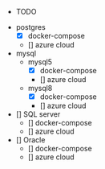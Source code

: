 + TODO

- postgres
  - [x] docker-compose
  - [] azure cloud
- mysql
  - mysql5
    - [x] docker-compose
    - [] azure cloud
  - mysql8
    - [x] docker-compose
    - [] azure cloud
- [] SQL server
  - [] docker-compose
  - [] azure cloud
- [] Oracle
  - [] docker-compose
  - [] azure cloud